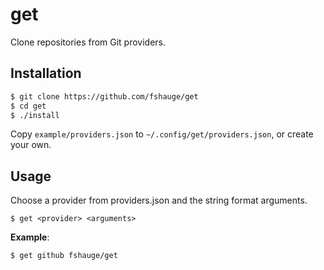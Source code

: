 # get
Clone repositories from Git providers.

## Installation
```bash
$ git clone https://github.com/fshauge/get
$ cd get
$ ./install
```

Copy ```example/providers.json``` to ```~/.config/get/providers.json```, or create your own.

## Usage
Choose a provider from providers.json and the string format arguments.
```
$ get <provider> <arguments>
```

**Example**:
```
$ get github fshauge/get
```
